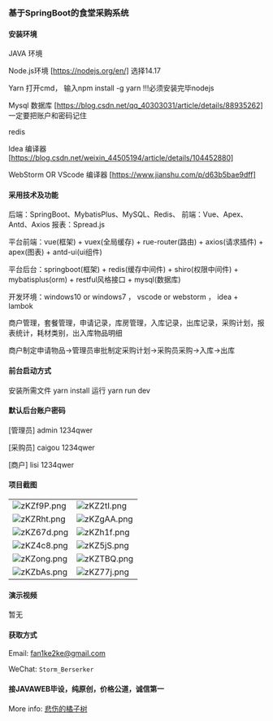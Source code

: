 ### 基于SpringBoot的食堂采购系统

#### 安装环境

JAVA 环境 

Node.js环境 [https://nodejs.org/en/] 选择14.17

Yarn 打开cmd， 输入npm install -g yarn !!!必须安装完毕nodejs

Mysql 数据库 [https://blog.csdn.net/qq_40303031/article/details/88935262] 一定要把账户和密码记住

redis

Idea 编译器 [https://blog.csdn.net/weixin_44505194/article/details/104452880]

WebStorm OR VScode 编译器 [https://www.jianshu.com/p/d63b5bae9dff]

#### 采用技术及功能

后端：SpringBoot、MybatisPlus、MySQL、Redis、
前端：Vue、Apex、Antd、Axios
报表：Spread.js

平台前端：vue(框架) + vuex(全局缓存) + rue-router(路由) + axios(请求插件) + apex(图表)  + antd-ui(ui组件)

平台后台：springboot(框架) + redis(缓存中间件) + shiro(权限中间件) + mybatisplus(orm) + restful风格接口 + mysql(数据库)

开发环境：windows10 or windows7 ， vscode or webstorm ， idea + lambok

商户管理，套餐管理，申请记录，库房管理，入库记录，出库记录，采购计划，报表统计，耗材类别，出入库物品明细

商户制定申请物品->管理员审批制定采购计划->采购员采购->入库->出库


#### 前台启动方式
安装所需文件 yarn install 
运行 yarn run dev

#### 默认后台账户密码
[管理员]
admin
1234qwer

[采购员]
caigou
1234qwer

[商户]
lisi
1234qwer
#### 项目截图

|  |  |
|---------------------|---------------------|
|![zKZf9P.png](https://s1.ax1x.com/2022/11/19/zKZf9P.png) | ![zKZ2tI.png](https://s1.ax1x.com/2022/11/19/zKZ2tI.png) |
|![zKZRht.png](https://s1.ax1x.com/2022/11/19/zKZRht.png) | ![zKZgAA.png](https://s1.ax1x.com/2022/11/19/zKZgAA.png) |
|![zKZ67d.png](https://s1.ax1x.com/2022/11/19/zKZ67d.png) | ![zKZh1f.png](https://s1.ax1x.com/2022/11/19/zKZh1f.png) |
|![zKZ4c8.png](https://s1.ax1x.com/2022/11/19/zKZ4c8.png) | ![zKZ5jS.png](https://s1.ax1x.com/2022/11/19/zKZ5jS.png) |
|![zKZong.png](https://s1.ax1x.com/2022/11/19/zKZong.png) | ![zKZTBQ.png](https://s1.ax1x.com/2022/11/19/zKZTBQ.png) |
|![zKZbAs.png](https://s1.ax1x.com/2022/11/19/zKZbAs.png) | ![zKZ77j.png](https://s1.ax1x.com/2022/11/19/zKZ77j.png)


#### 演示视频

暂无

#### 获取方式

Email: fan1ke2ke@gmail.com

WeChat: `Storm_Berserker`

#### 接JAVAWEB毕设，纯原创，价格公道，诚信第一

More info: [悲伤的橘子树](https://berserker287.github.io/)